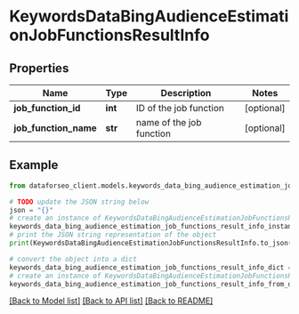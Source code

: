 # KeywordsDataBingAudienceEstimationJobFunctionsResultInfo


## Properties

Name | Type | Description | Notes
------------ | ------------- | ------------- | -------------
**job_function_id** | **int** | ID of the job function | [optional] 
**job_function_name** | **str** | name of the job function | [optional] 

## Example

```python
from dataforseo_client.models.keywords_data_bing_audience_estimation_job_functions_result_info import KeywordsDataBingAudienceEstimationJobFunctionsResultInfo

# TODO update the JSON string below
json = "{}"
# create an instance of KeywordsDataBingAudienceEstimationJobFunctionsResultInfo from a JSON string
keywords_data_bing_audience_estimation_job_functions_result_info_instance = KeywordsDataBingAudienceEstimationJobFunctionsResultInfo.from_json(json)
# print the JSON string representation of the object
print(KeywordsDataBingAudienceEstimationJobFunctionsResultInfo.to_json())

# convert the object into a dict
keywords_data_bing_audience_estimation_job_functions_result_info_dict = keywords_data_bing_audience_estimation_job_functions_result_info_instance.to_dict()
# create an instance of KeywordsDataBingAudienceEstimationJobFunctionsResultInfo from a dict
keywords_data_bing_audience_estimation_job_functions_result_info_from_dict = KeywordsDataBingAudienceEstimationJobFunctionsResultInfo.from_dict(keywords_data_bing_audience_estimation_job_functions_result_info_dict)
```
[[Back to Model list]](../README.md#documentation-for-models) [[Back to API list]](../README.md#documentation-for-api-endpoints) [[Back to README]](../README.md)


